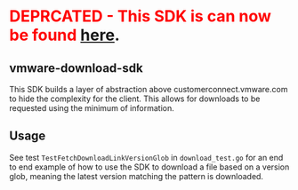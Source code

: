 # <span style="color:red">**DEPRCATED - This SDK is can now be found [here](https://github.com/vmware-labs/vmware-customer-connect-sdk)**</span>.

## vmware-download-sdk
This SDK builds a layer of abstraction above customerconnect.vmware.com to hide the complexity for the client. This allows for downloads to be requested using the minimum of information.

## Usage
See test `TestFetchDownloadLinkVersionGlob` in `download_test.go` for an end to end example of how to use the SDK to download a file based on a version glob, meaning the latest version matching the pattern is downloaded.
